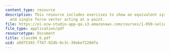 ```yaml
---
content_type: resource
description: This resource includes exercises to show an equivalent system of a ?couple?
  and single force vector acting at a point.
file: https://ol-ocw-studio-app-qa.s3.amazonaws.com/courses/1-050-solid-mechanics-fall-2004/a9d75392f7b792db0c3c39ebef220dfa_class04_6.pdf
file_type: application/pdf
resourcetype: Document
title: class04_6.pdf
uid: a9d75392-f7b7-92db-0c3c-39ebef220dfa
---
```

